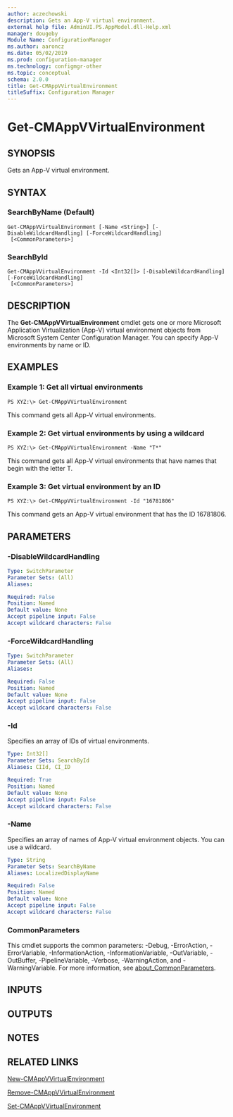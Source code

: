 ```yaml
---
author: aczechowski
description: Gets an App-V virtual environment.
external help file: AdminUI.PS.AppModel.dll-Help.xml
manager: dougeby
Module Name: ConfigurationManager
ms.author: aaroncz
ms.date: 05/02/2019
ms.prod: configuration-manager
ms.technology: configmgr-other
ms.topic: conceptual
schema: 2.0.0
title: Get-CMAppVVirtualEnvironment
titleSuffix: Configuration Manager
---
```


# Get-CMAppVVirtualEnvironment

## SYNOPSIS
Gets an App-V virtual environment.

## SYNTAX

### SearchByName (Default)
```
Get-CMAppVVirtualEnvironment [-Name <String>] [-DisableWildcardHandling] [-ForceWildcardHandling]
 [<CommonParameters>]
```

### SearchById
```
Get-CMAppVVirtualEnvironment -Id <Int32[]> [-DisableWildcardHandling] [-ForceWildcardHandling]
 [<CommonParameters>]
```

## DESCRIPTION
The **Get-CMAppVVirtualEnvironment** cmdlet gets one or more Microsoft Application Virtualization (App-V) virtual environment objects from Microsoft System Center Configuration Manager.
You can specify App-V environments by name or ID.

## EXAMPLES

### Example 1: Get all virtual environments
```
PS XYZ:\> Get-CMAppVVirtualEnvironment
```

This command gets all App-V virtual environments.

### Example 2: Get virtual environments by using a wildcard
```
PS XYZ:\> Get-CMAppVVirtualEnvironment -Name "T*"
```

This command gets all App-V virtual environments that have names that begin with the letter T.

### Example 3: Get virtual environment by an ID
```
PS XYZ:\> Get-CMAppVVirtualEnvironment -Id "16781806"
```

This command gets an App-V virtual environment that has the ID 16781806.

## PARAMETERS

### -DisableWildcardHandling
```yaml
Type: SwitchParameter
Parameter Sets: (All)
Aliases:

Required: False
Position: Named
Default value: None
Accept pipeline input: False
Accept wildcard characters: False
```

### -ForceWildcardHandling
```yaml
Type: SwitchParameter
Parameter Sets: (All)
Aliases:

Required: False
Position: Named
Default value: None
Accept pipeline input: False
Accept wildcard characters: False
```

### -Id
Specifies an array of IDs of virtual environments.

```yaml
Type: Int32[]
Parameter Sets: SearchById
Aliases: CIId, CI_ID

Required: True
Position: Named
Default value: None
Accept pipeline input: False
Accept wildcard characters: False
```

### -Name
Specifies an array of names of App-V virtual environment objects.
You can use a wildcard.

```yaml
Type: String
Parameter Sets: SearchByName
Aliases: LocalizedDisplayName

Required: False
Position: Named
Default value: None
Accept pipeline input: False
Accept wildcard characters: False
```

### CommonParameters
This cmdlet supports the common parameters: -Debug, -ErrorAction, -ErrorVariable, -InformationAction, -InformationVariable, -OutVariable, -OutBuffer, -PipelineVariable, -Verbose, -WarningAction, and -WarningVariable. For more information, see [about_CommonParameters](http://go.microsoft.com/fwlink/?LinkID=113216).

## INPUTS

## OUTPUTS

## NOTES

## RELATED LINKS

[New-CMAppVVirtualEnvironment](New-CMAppVVirtualEnvironment.md)

[Remove-CMAppVVirtualEnvironment](Remove-CMAppVVirtualEnvironment.md)

[Set-CMAppVVirtualEnvironment](Set-CMAppVVirtualEnvironment.md)


